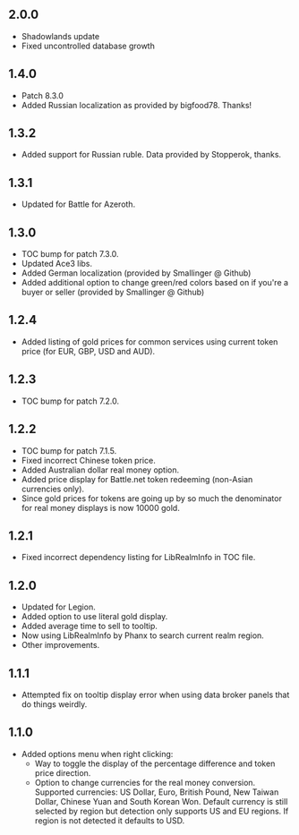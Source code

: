 ## 2.0.0
* Shadowlands update
* Fixed uncontrolled database growth

## 1.4.0
* Patch 8.3.0
* Added Russian localization as provided by bigfood78. Thanks!

## 1.3.2
* Added support for Russian ruble. Data provided by Stopperok, thanks.

## 1.3.1
* Updated for Battle for Azeroth.

## 1.3.0
* TOC bump for patch 7.3.0.
* Updated Ace3 libs.
* Added German localization (provided by Smallinger @ Github)
* Added additional option to change green/red colors based on if you're a buyer or seller (provided by Smallinger @ Github)

## 1.2.4
* Added listing of gold prices for common services using current token price (for EUR, GBP, USD and AUD).

## 1.2.3
* TOC bump for patch 7.2.0.

## 1.2.2
* TOC bump for patch 7.1.5.
* Fixed incorrect Chinese token price.
* Added Australian dollar real money option.
* Added price display for Battle.net token redeeming (non-Asian currencies only).
* Since gold prices for tokens are going up by so much the denominator for real money displays is now 10000 gold.

## 1.2.1
* Fixed incorrect dependency listing for LibRealmInfo in TOC file.

## 1.2.0
* Updated for Legion.
* Added option to use literal gold display.
* Added average time to sell to tooltip.
* Now using LibRealmInfo by Phanx to search current realm region.
* Other improvements.

## 1.1.1
* Attempted fix on tooltip display error when using data broker panels that do things weirdly.

## 1.1.0
* Added options menu when right clicking:
	* Way to toggle the display of the percentage difference and token price direction.
	* Option to change currencies for the real money conversion. Supported currencies: US Dollar, Euro, British Pound, New Taiwan Dollar, Chinese Yuan and South Korean Won. Default currency is still selected by region but detection only supports US and EU regions. If region is not detected it defaults to USD.
